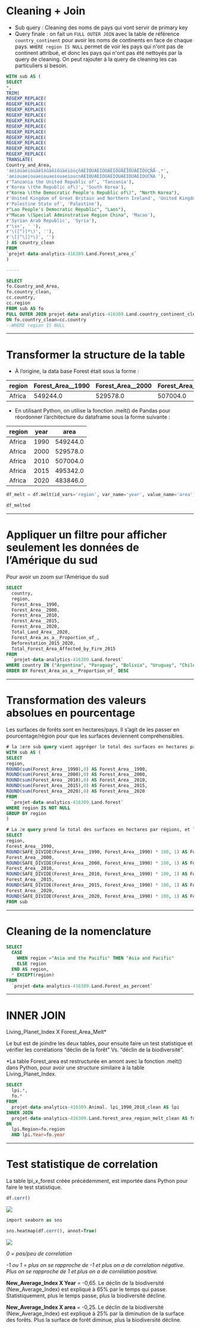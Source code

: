 # Cleaning + Join

- Sub query : Cleaning des noms de pays qui vont servir de primary key
- Query finale : on fait un `FULL OUTER JOIN` avec la table de référence `country_continent` pour avoir les noms de continents en face de chaque pays. `WHERE region IS NULL` permet de voir les pays qui n'ont pas de continent attribué, et donc les pays qui n'ont pas été nettoyés par la query de cleaning. On peut rajouter à la query de cleaning les cas particuliers si besoin.

```sql
WITH sub AS (
SELECT
*,
TRIM(
REGEXP_REPLACE(
REGEXP_REPLACE(
REGEXP_REPLACE(
REGEXP_REPLACE(
REGEXP_REPLACE(
REGEXP_REPLACE(
REGEXP_REPLACE(
REGEXP_REPLACE(
REGEXP_REPLACE(
REGEXP_REPLACE(
REGEXP_REPLACE(
TRANSLATE(
Country_and_Area, 
'áéíóúàèìòùâêîôûãẽĩõũäëïöüçñÁÉÍÓÚÀÈÌÒÙÂÊÎÔÛÃẼĨÕŨÄËÏÖÜÇÑÅ-,*', 
'aeiouaeiouaeiouaeiouaeioucnAEIOUAEIOUAEIOUAEIOUAEIOUCNA '),
r'Tanzania the United Republic of', 'Tanzania'),
r'Korea \(the Republic of\)', 'South Korea'),
r"Korea \(the Democratic People's Republic of\)", "North Korea"),
r'United Kingdom of Great Britain and Northern Ireland', 'United Kingdom'),
r'Palestine State of', 'Palestine'),
r"Lao People's Democratic Republic", "Laos"),
r"Macao \(Special Adminstrative Region China", 'Macao'),
r'Syrian Arab Republic', 'Syria'),
r'\s+', ' '),
r'\([^)]*\)', ''),
r'\[[^\]]*\]', '')
) AS country_clean
FROM
`projet-data-analytics-416309.Land.Forest_area_c`
)

-----

SELECT
fo.Country_and_Area,
fo.country_clean,
cc.country,
cc.region
FROM sub AS fo
FULL OUTER JOIN projet-data-analytics-416309.Land.country_continent_clean AS cc
ON fo.country_clean=cc.country
--WHERE region IS NULL
```

---

# Transformer la structure de la table

- À l’origine, la data base Forest était sous la forme :

| region | Forest_Area__1990 | Forest_Area__2000 | Forest_Area__2010 | Forest_Area__2015 | Forest_Area__2020 |
|---|---|---|---|---|---|
| Africa | 549244.0 | 529578.0 | 507004.0 | 495342.0 | 483846.0 |


- En utilisant Python, on utilise la fonction .melt() de Pandas pour réordonner l’architecture du dataframe sous la forme suivante :

| region | year | area |
|---|---|---|
|Africa | 1990 | 549244.0 |
|Africa | 2000 | 529578.0 |
|Africa | 2010 | 507004.0 |
|Africa | 2015 | 495342.0 |
|Africa | 2020 | 483846.0 |

```python
df_melt = df.melt(id_vars='region', var_name='year', value_name='area')

df_melted
```

---

# Appliquer un filtre pour afficher seulement les données de l’Amérique du sud

Pour avoir un zoom sur l’Amérique du sud

```sql
SELECT
  country,
  region,
  Forest_Area__1990,
  Forest_Area__2000,
  Forest_Area__2010,
  Forest_Area__2015,
  Forest_Area__2020,
  Total_Land_Area__2020,
  Forest_Area_as_a__Proportion_of_,
  Deforestation_2015_2020,
  Total_Forest_Area_Affected_by_Fire_2015
FROM
  `projet-data-analytics-416309.Land.forest`
WHERE country IN ("Argentina", "Paraguay", "Bolivia", "Uruguay", "Chile", "Suriname", "Colombia", "Peru", "Brazil")
ORDER BY Forest_Area_as_a__Proportion_of_ DESC
```

---

# Transformation des valeurs absolues en pourcentage

Les surfaces de forêts sont en hectares/pays. Il s’agit de les passer en pourcentage/région pour que les surfaces deviennent compréhensibles.

```sql
# la 1ere sub query vient aggréger le total des surfaces en hectares par régions
WITH sub AS (
SELECT
region,
ROUND(sum(Forest_Area__1990),0) AS Forest_Area__1990,
ROUND(sum(Forest_Area__2000),0) AS Forest_Area__2000,
ROUND(sum(Forest_Area__2010),0) AS Forest_Area__2010,
ROUND(sum(Forest_Area__2015),0) AS Forest_Area__2015,
ROUND(sum(Forest_Area__2020),0) AS Forest_Area__2020
FROM
  `projet-data-analytics-416309.Land.forest`
WHERE region IS NOT NULL
GROUP BY region
)

# La 2e query prend le total des surfaces en hectares par régions, et le passe en pourcentage
SELECT
region,
Forest_Area__1990,
ROUND(SAFE_DIVIDE(Forest_Area__1990, Forest_Area__1990) * 100, 1) AS Forest_Area__1990_Percentage,
Forest_Area__2000,
ROUND(SAFE_DIVIDE(Forest_Area__2000, Forest_Area__1990) * 100, 1) AS Forest_Area__2000_Percentage,
Forest_Area__2010,
ROUND(SAFE_DIVIDE(Forest_Area__2010, Forest_Area__1990) * 100, 1) AS Forest_Area__2010_Percentage,
Forest_Area__2015,
ROUND(SAFE_DIVIDE(Forest_Area__2015, Forest_Area__1990) * 100, 1) AS Forest_Area__2015_Percentage,
Forest_Area__2020,
ROUND(SAFE_DIVIDE(Forest_Area__2020, Forest_Area__1990) * 100, 1) AS Forest_Area__2020_Percentage
FROM sub
```

---

# Cleaning de la nomenclature

```sql
SELECT
  CASE
    WHEN region ="Asia and the Pacific" THEN "Asia and Pacific"
    ELSE region
  END AS region,
  * EXCEPT(region)
FROM
  `projet-data-analytics-416309.Land.Forest_as_percent`
```

---

# INNER JOIN
Living_Planet_Index X Forest_Area_Melt*

Le but est de joindre les deux tables, pour ensuite faire un test statistique et vérifier les corrélations “déclin de la forêt” Vs. “déclin de la biodiversité”.

*La table Forest_area est restructurée en amont avec la fonction .melt() dans Python, pour avoir une structure similaire à la table Living_Planet_Index.

```sql
SELECT
  lpi.*,
  fo.*
FROM
  projet-data-analytics-416309.Animal. lpi_1990_2018_clean AS lpi
INNER JOIN
  projet-data-analytics-416309.Land.forest_area_region_melt_clean AS fo
ON
  lpi.Region=fo.region
  AND lpi.Year=fo.year
```

---

# Test statistique de correlation

La table lpi_x_forest créée précédemment, est importée dans Python pour faire le test statistique.

```sql
df.corr()
```

![](https://github.com/NoChip247/Biodiversite/blob/889602364a6dbc7e46f6e8e6c8f674859d0f4622/assets/documentation/SQL%20%26%20Python/forest_area_table/1.png)

```sql
import seaborn as sns

sns.heatmap(df.corr(), annot=True)
```

![](https://github.com/NoChip247/Biodiversite/blob/889602364a6dbc7e46f6e8e6c8f674859d0f4622/assets/documentation/SQL%20%26%20Python/forest_area_table/2.png)

*0 = pas/peu de correlation*

*-1 ou 1 = plus on se rapproche de -1 et plus on a de correlation négative. Plus on se rapproche de 1 et plus on a de corrélation positive.*

**New_Average_Index X Year** = -0,65. Le déclin de la biodiversité (New_Average_Index) est expliqué à 65% par le temps qui passe. Statistiquement, plus le temps passe, plus la biodiversité décline.

**New_Average_Index X area** = -0,25. Le déclin de la biodiversité (New_Average_Index) est expliqué à 25% par la diminution de la surface des forêts. Plus la surface de forêt diminue, plus la biodiversité décline.
